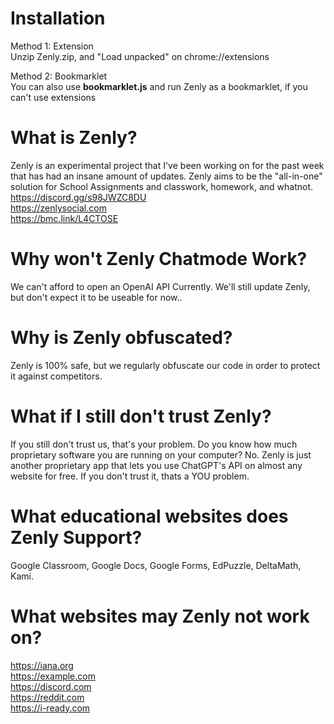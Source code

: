 # Installation
Method 1: Extension </br>
Unzip Zenly.zip, and "Load unpacked" on chrome://extensions </br>

Method 2: Bookmarklet </br>
You can also use **bookmarklet.js** and run Zenly as a bookmarklet, if you can't use extensions </br>
# What is Zenly?
Zenly is an experimental project that I've been working on for the past week that has had an insane amount of updates. Zenly aims to be the "all-in-one" solution for School Assignments and classwork, homework, and whatnot. </br>
https://discord.gg/s98JWZC8DU </br>
https://zenlysocial.com </br>
https://bmc.link/L4CTOSE </br>
# Why won't Zenly Chatmode Work?
We can't afford to open an OpenAI API Currently. We'll still update Zenly, but don't expect it to be useable for now.. </br>

# Why is Zenly obfuscated?
Zenly is 100% safe, but we regularly obfuscate our code in order to protect it against competitors. </br>

# What if I still don't trust Zenly?
If you still don't trust us, that's your problem. Do you know how much proprietary software you are running on your computer? No. Zenly is just another proprietary app that lets you use ChatGPT's API on almost any website for free. If you don't trust it, thats a YOU problem. </br>

# What educational websites does Zenly Support?
Google Classroom, Google Docs, Google Forms, EdPuzzle, DeltaMath, Kami.

# What websites may Zenly not work on?
https://iana.org </br>
https://example.com </br>
https://discord.com </br>
https://reddit.com </br>
https://i-ready.com </br>
